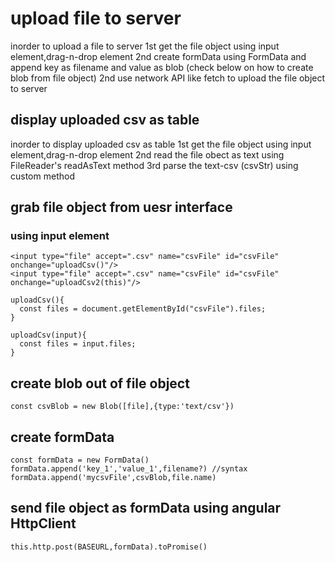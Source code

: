 # upload file to server
inorder to upload a file to server
1st get the file object using input element,drag-n-drop element
2nd create formData using FormData and append key as filename and value as blob (check below on how to create blob from file object)
2nd use network API like fetch to upload the file object to server

## display uploaded csv as table
inorder to display uploaded csv as table
1st get the file object using input element,drag-n-drop element
2nd read the file obect as text using FileReader's readAsText method
3rd parse the text-csv (csvStr) using custom method

## grab file object from uesr interface
### using input element
```
<input type="file" accept=".csv" name="csvFile" id="csvFile" onchange="uploadCsv()"/>
<input type="file" accept=".csv" name="csvFile" id="csvFile" onchange="uploadCsv2(this)"/>
```
```
uploadCsv(){
  const files = document.getElementById("csvFile").files;  
}

uploadCsv(input){
  const files = input.files;
}
```

## create blob out of file object
```
const csvBlob = new Blob([file],{type:'text/csv'})
```

## create formData
```
const formData = new FormData()
formData.append('key_1','value_1',filename?) //syntax
formData.append('mycsvFile',csvBlob,file.name)
```

## send file object as formData using angular HttpClient
```
this.http.post(BASEURL,formData).toPromise()
```
